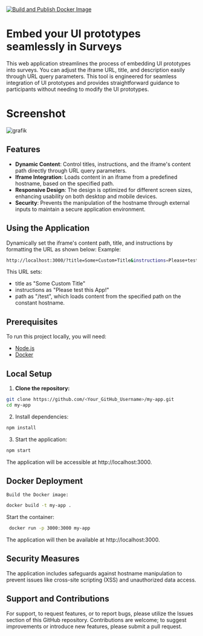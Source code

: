 [![Build and Publish Docker Image](https://github.com/appreciated/survey-ui-prototype-wrapper/actions/workflows/docker-publish.yml/badge.svg)](https://github.com/appreciated/survey-ui-prototype-wrapper/actions/workflows/docker-publish.yml)

# Embed your UI prototypes seamlessly in Surveys

This web application streamlines the process of embedding UI prototypes into surveys. You can adjust the iframe URL, title, and description easily through URL query parameters. This tool is engineered for seamless integration of UI prototypes and provides straightforward guidance to participants without needing to modify the UI prototypes.

# Screenshot
![grafik](https://github.com/appreciated/survey-ui-prototype-wrapper/assets/1729845/9aded587-68a8-41b4-99f6-09ce47a45363)

## Features

- **Dynamic Content**: Control titles, instructions, and the iframe's content path directly through URL query parameters.
- **Iframe Integration**: Loads content in an iframe from a predefined hostname, based on the specified path.
- **Responsive Design**: The design is optimized for different screen sizes, enhancing usability on both desktop and mobile devices.
- **Security**: Prevents the manipulation of the hostname through external inputs to maintain a secure application environment.

## Using the Application

Dynamically set the iframe's content path, title, and instructions by formatting the URL as shown below:
Example:
```bash
http://localhost:3000/?title=Some+Custom+Title&instructions=Please+test+this+App!&path=/test
```

This URL sets:
- title as "Some Custom Title"
- instructions as "Please test this App!"
- path as "/test", which loads content from the specified path on the constant hostname.

## Prerequisites

To run this project locally, you will need:

- [Node.js](https://nodejs.org/)
- [Docker](https://www.docker.com/)

## Local Setup

1. **Clone the repository:**
```bash
git clone https://github.com/<Your_GitHub_Username>/my-app.git
cd my-app
```
2. Install dependencies:

```bash
npm install
```

3. Start the application:

```bash
npm start
```
The application will be accessible at http://localhost:3000.


## Docker Deployment

    Build the Docker image:

```bash
docker build -t my-app .
```

Start the container:

```bash
 docker run -p 3000:3000 my-app
```

The application will then be available at http://localhost:3000.

## Security Measures

The application includes safeguards against hostname manipulation to prevent issues like cross-site scripting (XSS) and unauthorized data access.

## Support and Contributions
For support, to request features, or to report bugs, please utilize the Issues section of this GitHub repository. Contributions are welcome; to suggest improvements or introduce new features, please submit a pull request.
